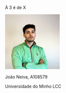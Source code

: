 
À 3 é de X 



![Foto](https://github.com/JTN210/PLC2025/blob/main/photo.jpeg)


João Neiva, A108579

Universidade do Minho LCC